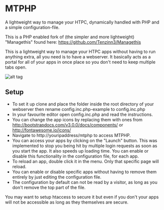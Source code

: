 # MTPHP
A lightweight way to manage your HTPC, dynamically handled with PHP and a simple configuration-file.

This is a PHP enabled fork of (the simpler and more lightweight) "Managethis" found here: https://github.com/Tenzinn3/Managethis

This is a lightweight way to manage your HTPC apps without having to run anything extra, all you need is to have a webserver. It basically acts as a portal for all of your apps in once place so you don't need to keep multiple tabs open.

![alt tag](http://i.imgur.com/04Y0tDD.jpg)

## Setup

- To set it up clone and place the folder inside the root directory of your webserver then rename config.inc.php-example to config.inc.php
- In your favourite editor open config.inc.php and read the instructions.
- You can change the app icons by replacing them with ones from http://bootstrapdocs.com/v3.0.0/docs/components/ or http://fontawesome.io/icons/
- Navigate to http://youripaddress/mtphp to access MTPHP.
- You can access your apps by clicking on the "Launch" button. This was implemented to stop you being hit by multiple login requests as soon as you start the app. It also speeds up loading time. You can enable or disable this functionality in the configuration file, for each app.
- To reload an app, double click it in the menu. Only that specific page will reload.
- You can enable or disable specific apps without having to remove them entirely by just editing the configuration file.
- The configuration by default can not be read by a visitor, as long as you don't remove the top part of the file.

You may want to setup htaccess to secure it but even if you don't your apps will not be accessible as long as they themselves are secure.
